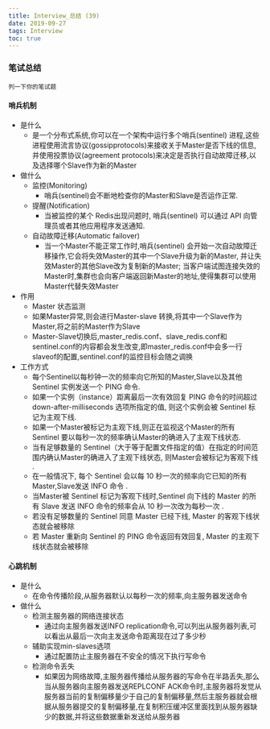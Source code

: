 ```yaml
---
title: Interview_总结 (39)
date: 2019-09-27
tags: Interview
toc: true
---
```


### 笔试总结
    列一下你的笔试题
    
<!-- more -->

#### 哨兵机制
- 是什么
    * 是一个分布式系统,你可以在一个架构中运行多个哨兵(sentinel) 进程,这些进程使用流言协议(gossipprotocols)来接收关于Master是否下线的信息,并使用投票协议(agreement protocols)来决定是否执行自动故障迁移,以及选择哪个Slave作为新的Master
- 做什么
    * 监控(Monitoring)
        * 哨兵(sentinel)会不断地检查你的Master和Slave是否运作正常.
    * 提醒(Notification)
        * 当被监控的某个 Redis出现问题时, 哨兵(sentinel) 可以通过 API 向管理员或者其他应用程序发送通知.
    * 自动故障迁移(Automatic failover)
        * 当一个Master不能正常工作时,哨兵(sentinel) 会开始一次自动故障迁移操作,它会将失效Master的其中一个Slave升级为新的Master, 并让失效Master的其他Slave改为复制新的Master; 当客户端试图连接失效的Master时,集群也会向客户端返回新Master的地址,使得集群可以使用Master代替失效Master
- 作用
    * Master 状态监测
    * 如果Master异常,则会进行Master-slave 转换,将其中一个Slave作为Master,将之前的Master作为Slave 
    * Master-Slave切换后,master_redis.conf、slave_redis.conf和sentinel.conf的内容都会发生改变,即master_redis.conf中会多一行slaveof的配置,sentinel.conf的监控目标会随之调换
- 工作方式
    * 每个Sentinel以每秒钟一次的频率向它所知的Master,Slave以及其他 Sentinel 实例发送一个 PING 命令.
    * 如果一个实例（instance）距离最后一次有效回复 PING 命令的时间超过 down-after-milliseconds 选项所指定的值, 则这个实例会被 Sentinel 标记为主观下线. 
    * 如果一个Master被标记为主观下线,则正在监视这个Master的所有 Sentinel 要以每秒一次的频率确认Master的确进入了主观下线状态. 
    * 当有足够数量的 Sentinel（大于等于配置文件指定的值）在指定的时间范围内确认Master的确进入了主观下线状态, 则Master会被标记为客观下线 .
    * 在一般情况下, 每个 Sentinel 会以每 10 秒一次的频率向它已知的所有Master,Slave发送 INFO 命令 .
    * 当Master被 Sentinel 标记为客观下线时,Sentinel 向下线的 Master 的所有 Slave 发送 INFO 命令的频率会从 10 秒一次改为每秒一次 .
    * 若没有足够数量的 Sentinel 同意 Master 已经下线, Master 的客观下线状态就会被移除
    * 若 Master 重新向 Sentinel 的 PING 命令返回有效回复, Master 的主观下线状态就会被移除

#### 心跳机制
- 是什么
    * 在命令传播阶段,从服务器默认以每秒一次的频率,向主服务器发送命令
- 做什么
    * 检测主服务器的网络连接状态
        * 通过向主服务器发送INFO replication命令,可以列出从服务器列表,可以看出从最后一次向主发送命令距离现在过了多少秒
    * 辅助实现min-slaves选项
        * 通过配置防止主服务器在不安全的情况下执行写命令
    * 检测命令丢失
        * 如果因为网络故障,主服务器传播给从服务器的写命令在半路丢失,那么当从服务器向主服务器发送REPLCONF ACK命令时,主服务器将发觉从服务器当前的复制偏移量少于自己的复制偏移量,然后主服务器就会根据从服务器提交的复制偏移量,在复制积压缓冲区里面找到从服务器缺少的数据,并将这些数据重新发送给从服务器


